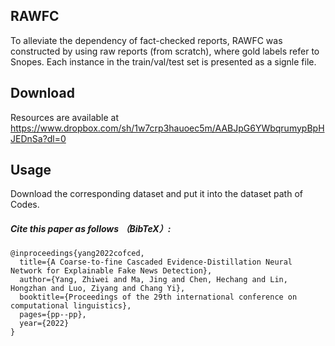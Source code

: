 ## RAWFC 

To alleviate the dependency of fact-checked reports, RAWFC was constructed by using raw reports (from scratch), where gold labels refer to Snopes. 
Each instance in the train/val/test set is presented as a signle file. 


## Download
Resources are available at https://www.dropbox.com/sh/1w7crp3hauoec5m/AABJpG6YWbqrumypBpHJEDnSa?dl=0

## Usage 
Download the corresponding dataset and put it into the dataset path of Codes.

##### Cite this paper as follows （BibTeX）: 

```
@inproceedings{yang2022cofced,
  title={A Coarse-to-fine Cascaded Evidence-Distillation Neural Network for Explainable Fake News Detection},
  author={Yang, Zhiwei and Ma, Jing and Chen, Hechang and Lin, Hongzhan and Luo, Ziyang and Chang Yi},
  booktitle={Proceedings of the 29th international conference on computational linguistics},
  pages={pp--pp},
  year={2022}
}
```
